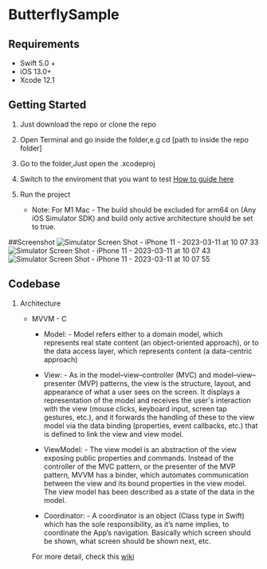 # ButterflySample

## Requirements

- Swift 5.0 +
- iOS 13.0+
- Xcode 12.1

## Getting Started

1. Just download the repo or clone the repo
2. Open Terminal and go inside the folder,e.g cd [path to inside the repo folder]

4. Go to the folder,Just open the .xcodeproj
5. Switch to the enviroment that you want to test [How to guide here](#how-to-switch-environments)
6. Run the project

    - Note: For M1 Mac - The build should be excluded for arm64 on (Any iOS Simulator SDK) and build only active architecture should be set to true.
    
##Screenshot
![Simulator Screen Shot - iPhone 11 - 2023-03-11 at 10 07 33](https://user-images.githubusercontent.com/25385776/224444989-37837d9d-4e2a-49d4-8bb1-b8d869850ff8.png)
![Simulator Screen Shot - iPhone 11 - 2023-03-11 at 10 07 43](https://user-images.githubusercontent.com/25385776/224445004-0214e449-42eb-4b82-822e-0c038552284c.png)
![Simulator Screen Shot - iPhone 11 - 2023-03-11 at 10 07 55](https://user-images.githubusercontent.com/25385776/224445012-98497182-8224-4921-9e03-829525ebbad9.png)



## Codebase

1. Architecture
    - MVVM - C
        - Model: -  Model refers either to a domain model, which represents real state content (an object-oriented approach), or to the data access layer, which represents content (a data-centric approach)
        
        - View: - As in the model–view–controller (MVC) and model–view–presenter (MVP) patterns, the view is the structure, layout, and appearance of what a user sees on the screen. It displays a representation of the model and receives the user's interaction with the view (mouse clicks, keyboard input, screen tap gestures, etc.), and it forwards the handling of these to the view model via the data binding (properties, event callbacks, etc.) that is defined to link the view and view model.
        
        - ViewModel: - The view model is an abstraction of the view exposing public properties and commands. Instead of the controller of the MVC pattern, or the presenter of the MVP pattern, MVVM has a binder, which automates communication between the view and its bound properties in the view model. The view model has been described as a state of the data in the model.
        
        - Coordinator: - A coordinator is an object (Class type in Swift) which has the sole responsibility, as it’s name implies, to coordinate the App’s navigation. Basically which screen should be shown, what screen should be shown next, etc.
        
        For more detail, check this [wiki](https://medium.com/sudo-by-icalia-labs/ios-architecture-mvvm-c-introduction-1-6-815204248518) 
